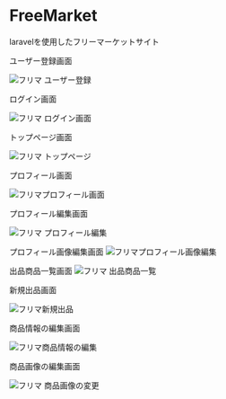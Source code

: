 # FreeMarket
laravelを使用したフリーマーケットサイト

ユーザー登録画面

![フリマ ユーザー登録](https://user-images.githubusercontent.com/92624621/184503261-d625ea32-8892-4c17-bc67-76471bc65043.png)

ログイン画面

![フリマ ログイン画面](https://user-images.githubusercontent.com/92624621/184503299-fdff8ae9-9588-4849-863c-971abc51b6fb.png)

トップページ画面

![フリマ トップページ](https://user-images.githubusercontent.com/92624621/184503373-aa1938bb-d165-442d-94ad-2b1e5ff9298f.png)

プロフィール画面

![フリマプロフィール画面](https://user-images.githubusercontent.com/92624621/184503468-e1633415-b0e3-4bfa-b5fd-caddbae3d3ef.png)

プロフィール編集画面

![フリマ プロフィール編集](https://user-images.githubusercontent.com/92624621/184503567-47bcfa0f-b0b9-475e-a1c7-7648463d6de0.png)

プロフィール画像編集画面
![フリマプロフィール画像編集](https://user-images.githubusercontent.com/92624621/184503590-a3aae216-5fe7-48ca-b3fc-0b1b0b7c24c3.png)

出品商品一覧画面
![フリマ 出品商品一覧](https://user-images.githubusercontent.com/92624621/184503635-90b5c4cd-5677-4e90-8b3a-13a697f42bc8.png)

新規出品画面

![フリマ新規出品](https://user-images.githubusercontent.com/92624621/184503664-d3729fac-1e5b-49f5-a9cd-86442782041c.png)

商品情報の編集画面

![フリマ商品情報の編集](https://user-images.githubusercontent.com/92624621/184503697-bec64eb0-5a18-419b-a590-7f8b3ae45c25.png)

商品画像の編集画面

![フリマ 商品画像の変更](https://user-images.githubusercontent.com/92624621/184503737-4fdb3ac0-bb72-4a13-a772-ccc7802dca23.png)
